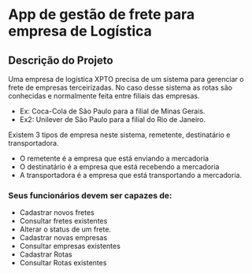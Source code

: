 # App de gestão de frete para empresa de Logística

## Descrição do Projeto
Uma empresa de logística XPTO precisa de um sistema para gerenciar o frete de empresas terceirizadas.
No caso desse sistema as rotas são conhecidas e normalmente feita entre filiais das empresas.

- Ex: Coca-Cola de São Paulo para a filial de Minas Gerais.
- Ex2: Unilever de São Paulo para a filial do Rio de Janeiro.

Existem 3 tipos de empresa neste sistema, remetente, destinatário e transportadora.
- O remetente é a empresa que está enviando a mercadoria 
- O destinatário é a empresa que está recebendo a mercadoria 
- A transportadora é a empresa que está transportando a mercadoria.

### Seus funcionários devem ser capazes de:
- Cadastrar novos fretes
- Consultar fretes existentes 
- Alterar o status de um frete.
- Cadastrar novas empresas
- Consultar empresas existentes
- Cadastrar Rotas 
- Consultar Rotas existentes
